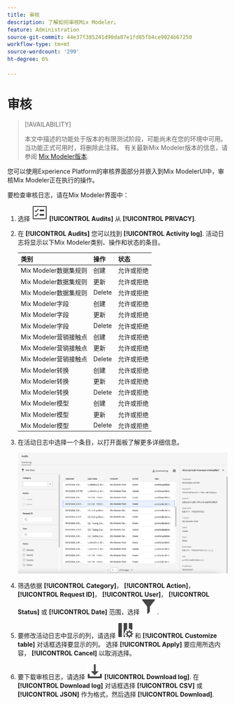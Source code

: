 ```yaml
---
title: 审核
description: 了解如何审核Mix Modeler。
feature: Administration
source-git-commit: 44e37f385241d90da87e1fd85fb4ce9024b67250
workflow-type: tm+mt
source-wordcount: '299'
ht-degree: 6%

---
```


# 审核

>[!AVAILABILITY]
>
>本文中描述的功能处于版本的有限测试阶段，可能尚未在您的环境中可用。 当功能正式可用时，将删除此注释。 有关最新Mix Modeler版本的信息，请参阅 [Mix Modeler版本](/help/releases/latest.md).

您可以使用Experience Platform的审核界面部分并嵌入到Mix ModelerUI中，审核Mix Modeler正在执行的操作。

要检查审核日志，请在Mix Modeler界面中：

1. 选择 ![任务列表](../assets/icons/TaskList.svg) **[!UICONTROL Audits]** 从 **[!UICONTROL PRIVACY]**.

1. 在 **[!UICONTROL Audits]** 您可以找到 **[!UICONTROL Activity log]**. 活动日志将显示以下Mix Modeler类别、操作和状态的条目。

   | 类别 | 操作 | 状态 |
   |---|---|---|
   | Mix Modeler数据集规则 | 创建 | 允许或拒绝 |
   | Mix Modeler数据集规则 | 更新 | 允许或拒绝 |
   | Mix Modeler数据集规则 | Delete | 允许或拒绝 |
   | Mix Modeler字段 | 创建 | 允许或拒绝 |
   | Mix Modeler字段 | 更新 | 允许或拒绝 |
   | Mix Modeler字段 | Delete | 允许或拒绝 |
   | Mix Modeler营销接触点 | 创建 | 允许或拒绝 |
   | Mix Modeler营销接触点 | 更新 | 允许或拒绝 |
   | Mix Modeler营销接触点 | Delete | 允许或拒绝 |
   | Mix Modeler转换 | 创建 | 允许或拒绝 |
   | Mix Modeler转换 | 更新 | 允许或拒绝 |
   | Mix Modeler转换 | Delete | 允许或拒绝 |
   | Mix Modeler模型 | 创建 | 允许或拒绝 |
   | Mix Modeler模型 | 更新 | 允许或拒绝 |
   | Mix Modeler模型 | Delete | 允许或拒绝 |

1. 在活动日志中选择一个条目，以打开面板了解更多详细信息。

   ![Mix Modeler审核](../assets/mix-modeler-audit.png)

1. 筛选依据 **[!UICONTROL Category]**， **[!UICONTROL Action]**， **[!UICONTROL Request ID]**， **[!UICONTROL User]**， **[!UICONTROL Status]** 或 **[!UICONTROL Date]** 范围，选择 ![筛选](../assets/icons/Filter.svg).

1. 要修改活动日志中显示的列，请选择 ![列](../assets/icons/ColumnSetting.svg) 和 **[!UICONTROL Customize table]** 对话框选择要显示的列。 选择 **[!UICONTROL Apply]** 要应用所选内容， **[!UICONTROL Cancel]** 以取消选择。

1. 要下载审核日志，请选择 ![下载](../assets/icons/Download.svg) **[!UICONTROL Download log]**. 在 **[!UICONTROL Download log]** 对话框选择 **[!UICONTROL CSV]** 或 **[!UICONTROL JSON]** 作为格式，然后选择 **[!UICONTROL Download]**.
